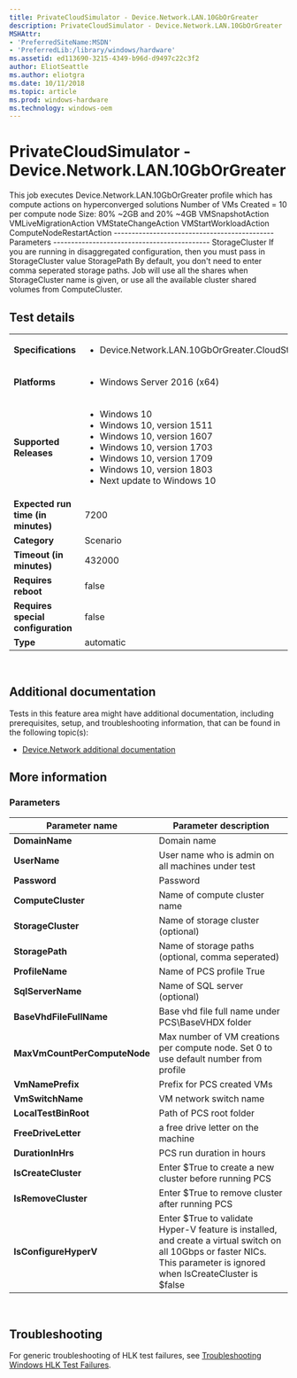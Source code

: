 ```yaml
---
title: PrivateCloudSimulator - Device.Network.LAN.10GbOrGreater
description: PrivateCloudSimulator - Device.Network.LAN.10GbOrGreater
MSHAttr:
- 'PreferredSiteName:MSDN'
- 'PreferredLib:/library/windows/hardware'
ms.assetid: ed113690-3215-4349-b96d-d9497c22c3f2
author: EliotSeattle
ms.author: eliotgra
ms.date: 10/11/2018
ms.topic: article
ms.prod: windows-hardware
ms.technology: windows-oem
---
```


# <span id="p_hlk_test.5bcada95-9836-4c64-bcb7-298ab27382cb"></span>PrivateCloudSimulator - Device.Network.LAN.10GbOrGreater


This job executes Device.Network.LAN.10GbOrGreater profile which has compute actions on hyperconverged solutions Number of VMs Created = 10 per compute node Size: 80% ~2GB and 20% ~4GB VMSnapshotAction VMLiveMigrationAction VMStateChangeAction VMStartWorkloadAction ComputeNodeRestartAction --------------------------------------------- Parameters -------------------------------------------- StorageCluster If you are running in disaggregated configuration, then you must pass in StorageCluster value StoragePath By default, you don't need to enter comma seperated storage paths. Job will use all the shares when StorageCluster name is given, or use all the available cluster shared volumes from ComputeCluster.

## Test details
|||
|---|---|
| **Specifications**  | <ul><li>Device.Network.LAN.10GbOrGreater.CloudStress</li></ul> |  
| **Platforms**   | <ul><li>Windows Server 2016 (x64)</li></ul> |
| **Supported Releases** | <ul><li>Windows 10</li><li>Windows 10, version 1511</li><li>Windows 10, version 1607</li><li>Windows 10, version 1703</li><li>Windows 10, version 1709</li><li>Windows 10, version 1803</li><li>Next update to Windows 10</li></ul> |
|**Expected run time (in minutes)**| 7200 |
|**Category**| Scenario |
|**Timeout (in minutes)**| 432000 |
|**Requires reboot**| false |
|**Requires special configuration**| false |
|**Type**| automatic |

 

## <span id="Additional_documentation"></span><span id="additional_documentation"></span><span id="ADDITIONAL_DOCUMENTATION"></span>Additional documentation


Tests in this feature area might have additional documentation, including prerequisites, setup, and troubleshooting information, that can be found in the following topic(s):

-   [Device.Network additional documentation](device-network-additional-documentation.md)

## <span id="More_information"></span><span id="more_information"></span><span id="MORE_INFORMATION"></span>More information


### <span id="Parameters"></span><span id="parameters"></span><span id="PARAMETERS"></span>Parameters

| Parameter name               | Parameter description                                                                                                                                                    |
|------------------------------|--------------------------------------------------------------------------------------------------------------------------------------------------------------------------|
| **DomainName**               | Domain name                                                                                                                                                              |
| **UserName**                 | User name who is admin on all machines under test                                                                                                                        |
| **Password**                 | Password                                                                                                                                                                 |
| **ComputeCluster**           | Name of compute cluster name                                                                                                                                             |
| **StorageCluster**           | Name of storage cluster (optional)                                                                                                                                       |
| **StoragePath**              | Name of storage paths (optional, comma seperated)                                                                                                                        |
| **ProfileName**              | Name of PCS profile True                                                                                                                                                 |
| **SqlServerName**            | Name of SQL server (optional)                                                                                                                                            |
| **BaseVhdFileFullName**      | Base vhd file full name under PCS\\BaseVHDX folder                                                                                                                       |
| **MaxVmCountPerComputeNode** | Max number of VM creations per compute node. Set 0 to use default number from profile                                                                                    |
| **VmNamePrefix**             | Prefix for PCS created VMs                                                                                                                                               |
| **VmSwitchName**             | VM network switch name                                                                                                                                                   |
| **LocalTestBinRoot**         | Path of PCS root folder                                                                                                                                                  |
| **FreeDriveLetter**          | a free drive letter on the machine                                                                                                                                       |
| **DurationInHrs**            | PCS run duration in hours                                                                                                                                                |
| **IsCreateCluster**          | Enter $True to create a new cluster before running PCS                                                                                                                   |
| **IsRemoveCluster**          | Enter $True to remove cluster after running PCS                                                                                                                          |
| **IsConfigureHyperV**        | Enter $True to validate Hyper-V feature is installed, and create a virtual switch on all 10Gbps or faster NICs. This parameter is ignored when IsCreateCluster is $false |

 

## <span id="Troubleshooting"></span><span id="troubleshooting"></span><span id="TROUBLESHOOTING"></span>Troubleshooting


For generic troubleshooting of HLK test failures, see [Troubleshooting Windows HLK Test Failures](..\user\troubleshooting-windows-hlk-test-failures.md).

 

 






